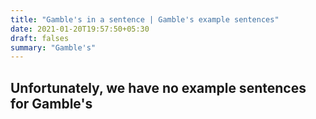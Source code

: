 ```yaml
---
title: "Gamble's in a sentence | Gamble's example sentences"
date: 2021-01-20T19:57:50+05:30
draft: falses
summary: "Gamble's"
---
```

## Unfortunately, we have no example sentences for Gamble's                 
